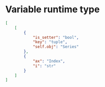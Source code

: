 # Variable runtime type

```json
[
    [
        {
            "is_setter": "bool",
            "key": "tuple",
            "self.obj": "Series"
        },
        {
            "ax": "Index",
            "i": "str"
        }
    ]
]
```
